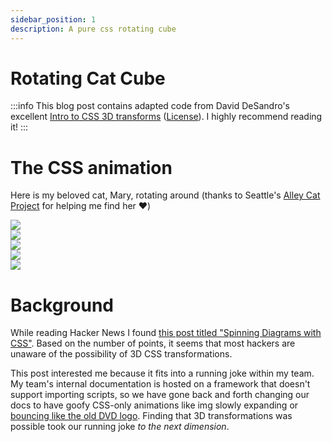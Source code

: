 ```yaml
---
sidebar_position: 1
description: A pure css rotating cube
---
```


# Rotating Cat Cube

:::info
This blog post contains adapted code from David DeSandro's excellent [Intro to CSS 3D transforms](https://3dtransforms.desandro.com) ([License](https://github.com/desandro/3dtransforms#license)). I highly recommend reading it!
:::

# The CSS animation

Here is my beloved cat, Mary, rotating around (thanks to Seattle's [Alley Cat Project](https://alleycatproject.org) for helping me find her ♥️)

<html>
    <link rel="stylesheet" href="/css/cat.css" />
    <div class="cube-container">
        <div class="cube">
            <div class="face face-front">
                <img src="/img/cat-cube/cat1.png" />
            </div>
            <div class="face face-right">
                <img src="/img/cat-cube/cat2.png" />
            </div>
            <div class="face face-left">
                <img src="/img/cat-cube/cat3.png" />
            </div>
            <div class="face face-top">
                <img src="/img/cat-cube/cat4.png" />
            </div> 
            <div class="face face-bottom">
                <img src="/img/cat-cube/cat5.png" />
            </div>
        </div>
    </div>
</html>

# Background

While reading Hacker News I found [this post titled "Spinning Diagrams with CSS"](https://news.ycombinator.com/item?id=35646199). Based on the number of points, it seems that most hackers are unaware of the possibility of 3D CSS transformations.

This post interested me because it fits into a running joke within my team. My team's internal documentation is hosted on a framework that doesn't support importing scripts, so we have gone back and forth changing our docs to have goofy CSS-only animations like img slowly expanding or [bouncing like the old DVD logo](https://codepen.io/achristian/pen/WbzgMx). Finding that 3D transformations was possible took our running joke _to the next dimension_.
